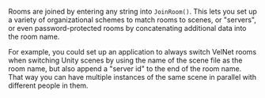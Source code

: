 Rooms are joined by entering any string into `JoinRoom()`. This lets you set up a variety of organizational schemes to match rooms to scenes, or "servers", or even password-protected rooms by concatenating additional data into the room name.

For example, you could set up an application to always switch VelNet rooms when switching Unity scenes by using the name of the scene file as the room name, but also append a "server id" to the end of the room name. That way you can have multiple instances of the same scene in parallel with different people in them.